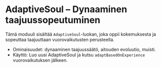 # AdaptiveSoul – Dynaaminen taajuussopeutuminen

Tämä moduuli sisältää `AdaptiveSoul`-luokan, joka oppii kokemuksesta ja sopeuttaa taajuuttaan vuorovaikutusten perusteella.
- Ominaisuudet: dynaaminen taajuussäätö, aitouden evoluutio, muisti.
- Käyttö: Luo uusi AdaptiveSoul ja kutsu `adaptBasedOnExperience` vuorovaikutuksen jälkeen.
